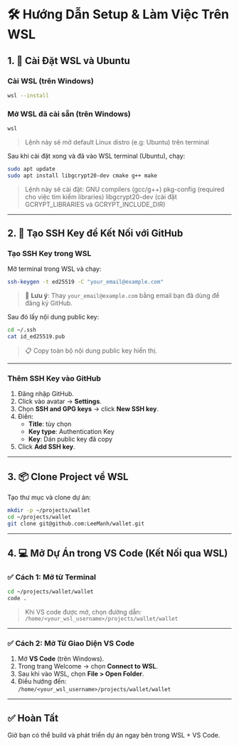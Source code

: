 # 🛠️ Hướng Dẫn Setup & Làm Việc Trên WSL

## 1. 🚀 Cài Đặt WSL và Ubuntu

### Cài WSL (trên Windows)

```bash
wsl --install
```
### Mở WSL đã cài sẵn (trên Windows)

```bash
wsl
```
> Lệnh này sẽ mở default Linux distro (e.g: Ubuntu) trên terminal

Sau khi cài đặt xong và đã vào WSL terminal (Ubuntu), chạy:

```bash
sudo apt update
sudo apt install libgcrypt20-dev cmake g++ make
```
> Lệnh này sẽ cài đặt:
> GNU compilers (gcc/g++)
> pkg-config (required cho việc tìm kiếm libraries)
> libgcrypt20-dev (cài đặt GCRYPT_LIBRARIES và GCRYPT_INCLUDE_DIR)
---

## 2. 🔐 Tạo SSH Key để Kết Nối với GitHub

### Tạo SSH Key trong WSL

Mở terminal trong WSL và chạy:

```bash
ssh-keygen -t ed25519 -C "your_email@example.com"
```

> 📝 **Lưu ý**: Thay `your_email@example.com` bằng email bạn đã dùng để đăng ký GitHub.

Sau đó lấy nội dung public key:

```bash
cd ~/.ssh
cat id_ed25519.pub
```

> 📋 Copy toàn bộ nội dung public key hiển thị.

---

### Thêm SSH Key vào GitHub

1. Đăng nhập GitHub.
2. Click vào avatar → **Settings**.
3. Chọn **SSH and GPG keys** → click **New SSH key**.
4. Điền:
   - **Title**: tùy chọn
   - **Key type**: Authentication Key
   - **Key**: Dán public key đã copy
5. Click **Add SSH key**.

---

## 3. 📦 Clone Project về WSL

Tạo thư mục và clone dự án:

```bash
mkdir -p ~/projects/wallet
cd ~/projects/wallet
git clone git@github.com:LeeManh/wallet.git
```

---

## 4. 💻 Mở Dự Án trong VS Code (Kết Nối qua WSL)

### ✅ Cách 1: Mở từ Terminal

```bash
cd ~/projects/wallet/wallet
code .
```
> Khi VS code được mở, chọn đường dẫn:  
> `/home/<your_wsl_username>/projects/wallet/wallet`

---

### ✅ Cách 2: Mở Từ Giao Diện VS Code

1. Mở **VS Code** (trên Windows).
2. Trong trang Welcome → chọn **Connect to WSL**.
3. Sau khi vào WSL, chọn **File > Open Folder**.
4. Điều hướng đến:  
   `/home/<your_wsl_username>/projects/wallet/wallet`

---

## ✅ Hoàn Tất

Giờ bạn có thể build và phát triển dự án ngay bên trong WSL + VS Code.
